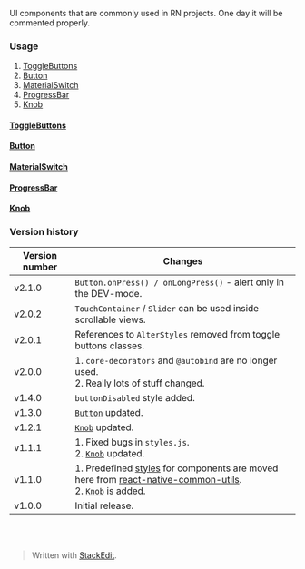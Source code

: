 ﻿UI components that are commonly used in RN projects. One day it will be commented properly.

### Usage

 1. <a name="ctogglebuttons"></a>[ToggleButtons](#togglebuttons)
 2. <a name="cbutton"></a>[Button](#button)
 3. <a name="cmaterialswitch"></a>[MaterialSwitch](#materialswitch)
 4. <a name="cprogressbar"></a>[ProgressBar](#progressbar)
 5. <a name="cknob"></a>[Knob](#knob)

#### <a name="togglebuttons"></a>[ToggleButtons<i class="icon-up"></i>](#ctogglebuttons)
#### <a name="button"></a>[Button<i class="icon-up"></i>](#cbutton)
#### <a name="materialswitch"></a>[MaterialSwitch<i class="icon-up"></i>](#cmaterialswitch)
#### <a name="progressbar"></a>[ProgressBar<i class="icon-up"></i>](#cprogressbar)
#### <a name="knob"></a>[Knob<i class="icon-up"></i>](#cknob)

### Version history

Version number|Changes
-|-
v2.1.0|`Button.onPress() / onLongPress()` - alert only in the DEV-mode.
v2.0.2|`TouchContainer` / `Slider` can be used inside scrollable views.
v2.0.1|References to `AlterStyles` removed from toggle buttons classes.
v2.0.0|1. `core-decorators` and `@autobind` are no longer used.<br>2. Really lots of stuff changed.
v1.4.0|`buttonDisabled` style added.
v1.3.0|[`Button`](#button) updated.
v1.2.1|[`Knob`](#knob) updated.
v1.1.1|1.&nbsp;Fixed bugs in `styles.js`.<br>2.&nbsp;[`Knob`](#knob) updated.
v1.1.0|1.&nbsp;Predefined [styles](https://npmjs.com/packages/react-native-common-utils#styles) for components are moved here from [react-native-common-utils](https://npmjs.com/packages/react-native-common-utils).<br>2.&nbsp;[`Knob`](#knob) is added.
v1.0.0|Initial release.
<br><br>
> Written with [StackEdit](https://stackedit.io/).
